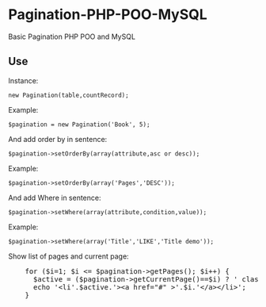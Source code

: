 Pagination-PHP-POO-MySQL
========================

Basic Pagination PHP POO and MySQL

<h2>Use</h2>
<p>Instance:</p>
<code>new Pagination(table,countRecord);</code>
<p>Example:</p>
<code>$pagination = new Pagination('Book', 5);</code>
<p>And add order by in sentence:</p>
<code>$pagination->setOrderBy(array(attribute,asc or desc));</code>
<p>Example:</p>
<code>$pagination->setOrderBy(array('Pages','DESC'));</code>
<p>And add Where in sentence:</p>
<code>$pagination->setWhere(array(attribute,condition,value));</code>
<p>Example:</p>
<code>$pagination->setWhere(array('Title','LIKE','Title demo'));</code>
<p>Show list of pages and current page:</p>
<pre>
	for ($i=1; $i &lt;= $pagination->getPages(); $i++) { 
	  $active = ($pagination->getCurrentPage()==$i) ? ' class="active"':'';
	  echo '&lt;li'.$active.'>&lt;a href="#" >'.$i.'&lt;/a>&lt;/li>';
	}
</pre>